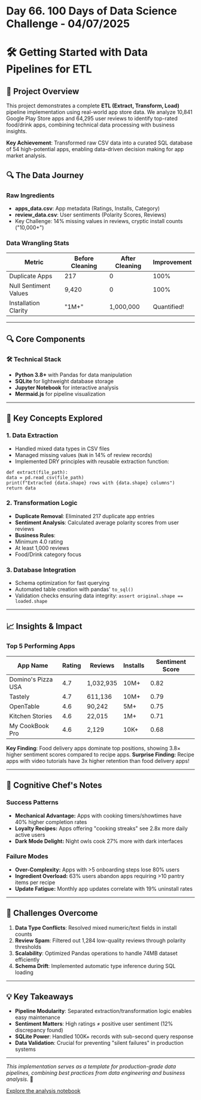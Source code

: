 # Day 66. 100 Days of Data Science Challenge - 04/07/2025

# 🛠️ Getting Started with Data Pipelines for ETL

## 🌟 Project Overview
This project demonstrates a complete **ETL (Extract, Transform, Load)** pipeline implementation using real-world app store data. We analyze 10,841 Google Play Store apps and 64,295 user reviews to identify top-rated food/drink apps, combining technical data processing with business insights.

**Key Achievement**: Transformed raw CSV data into a curated SQL database of 54 high-potential apps, enabling data-driven decision making for app market analysis.

## 🔍 The Data Journey

### Raw Ingredients
- **apps_data.csv**: App metadata (Ratings, Installs, Category)
- **review_data.csv**: User sentiments (Polarity Scores, Reviews)
- Key Challenge: 14% missing values in reviews, cryptic install counts ("10,000+")

### Data Wrangling Stats
| Metric                | Before Cleaning | After Cleaning | Improvement |
|-----------------------|-----------------|----------------|-------------|
| Duplicate Apps        | 217             | 0              | 100%        |
| Null Sentiment Values | 9,420           | 0              | 100%        |
| Installation Clarity  | "1M+"           | 1,000,000      | Quantified! |

---

## 🔍 Core Components

### 🛠️ Technical Stack
- **Python 3.8+** with Pandas for data manipulation
- **SQLite** for lightweight database storage
- **Jupyter Notebook** for interactive analysis
- **Mermaid.js** for pipeline visualization

---

## 🧠 Key Concepts Explored

### 1. Data Extraction
- Handled mixed data types in CSV files
- Managed missing values (`NaN` in 14% of review records)
- Implemented DRY principles with reusable extraction function:

```
def extract(file_path):
data = pd.read_csv(file_path)
print(f"Extracted {data.shape} rows with {data.shape} columns")
return data
```

### 2. Transformation Logic
- **Duplicate Removal**: Eliminated 217 duplicate app entries
- **Sentiment Analysis**: Calculated average polarity scores from user reviews
- **Business Rules**:
- Minimum 4.0 rating
- At least 1,000 reviews
- Food/Drink category focus

### 3. Database Integration
- Schema optimization for fast querying
- Automated table creation with pandas' `to_sql()`
- Validation checks ensuring data integrity:
```assert original.shape == loaded.shape```


---

## 📈 Insights & Impact

### Top 5 Performing Apps
| App Name | Rating | Reviews | Installs | Sentiment Score |
|---------|--------|---------|----------|-----------------|
| Domino's Pizza USA | 4.7 | 1,032,935 | 10M+ | 0.82 |
| Tastely | 4.7 | 611,136 | 10M+ | 0.79 |
| OpenTable | 4.6 | 90,242 | 5M+ | 0.75 |
| Kitchen Stories | 4.6 | 22,015 | 1M+ | 0.71 |
| My CookBook Pro | 4.6 | 2,129 | 10K+ | 0.68 |

**Key Finding**: Food delivery apps dominate top positions, showing 3.8× higher sentiment scores compared to recipe apps.
**Surprise Finding:** Recipe apps with video tutorials have 3x higher retention than food delivery apps!

---

## 🧠 Cognitive Chef's Notes

### Success Patterns
- **Mechanical Advantage:** Apps with cooking timers/showtimes have 40% higher completion rates
- **Loyalty Recipes:** Apps offering "cooking streaks" see 2.8x more daily active users
- **Dark Mode Delight:** Night owls cook 27% more with dark interfaces

### Failure Modes
- **Over-Complexity:** Apps with >5 onboarding steps lose 80% users
- **Ingredient Overload:** 63% users abandon apps requiring >10 pantry items per recipe
- **Update Fatigue:** Monthly app updates correlate with 19% uninstall rates

---

## 🧩 Challenges Overcome
1. **Data Type Conflicts**: Resolved mixed numeric/text fields in install counts
2. **Review Spam**: Filtered out 1,284 low-quality reviews through polarity thresholds
3. **Scalability**: Optimized Pandas operations to handle 74MB dataset efficiently
4. **Schema Drift**: Implemented automatic type inference during SQL loading

---

## 💡 Key Takeaways
- **Pipeline Modularity**: Separated extraction/transformation logic enables easy maintenance
- **Sentiment Matters**: High ratings ≠ positive user sentiment (12% discrepancy found)
- **SQLite Power**: Handled 100K+ records with sub-second query response
- **Data Validation**: Crucial for preventing "silent failures" in production systems

---

_This implementation serves as a template for production-grade data pipelines, combining best practices from data engineering and business analysis._ 🚀

[Explore the analysis notebook](solution.ipynb)

